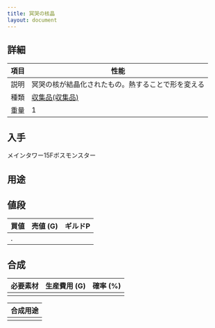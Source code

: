 ```yaml
---
title: 冥哭の核晶
layout: document
---
```

## 詳細


|項目|性能|
|---|---|
|説明|冥哭の核が結晶化されたもの。熱することで形を変える|
|種類|[収集品(収集品)](収集品(収集品))|
|重量|1|
	 	 	
## 入手

メインタワー15Fボスモンスター

## 用途


## 値段


|買値|売値 (G)|ギルドP|
|---|---|---|
|.|||

## 合成


|必要素材|生産費用 (G)|確率 (%)|
|---|---|---|
||||


|合成用途|
|---|
||